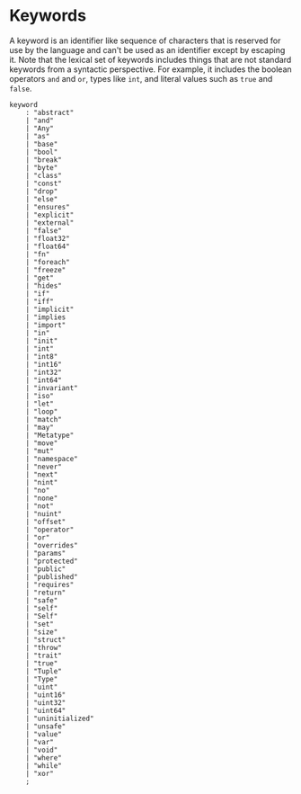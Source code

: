 # Keywords

A keyword is an identifier like sequence of characters that is reserved for use by the language and
can't be used as an identifier except by escaping it. Note that the lexical set of keywords includes
things that are not standard keywords from a syntactic perspective. For example, it includes the
boolean operators `and` and `or`, types like `int`, and literal values such as `true` and `false`.

```grammar
keyword
    : "abstract"
    | "and"
    | "Any"
    | "as"
    | "base"
    | "bool"
    | "break"
    | "byte"
    | "class"
    | "const"
    | "drop"
    | "else"
    | "ensures"
    | "explicit"
    | "external"
    | "false"
    | "float32"
    | "float64"
    | "fn"
    | "foreach"
    | "freeze"
    | "get"
    | "hides"
    | "if"
    | "iff"
    | "implicit"
    | "implies
    | "import"
    | "in"
    | "init"
    | "int"
    | "int8"
    | "int16"
    | "int32"
    | "int64"
    | "invariant"
    | "iso"
    | "let"
    | "loop"
    | "match"
    | "may"
    | "Metatype"
    | "move"
    | "mut"
    | "namespace"
    | "never"
    | "next"
    | "nint"
    | "no"
    | "none"
    | "not"
    | "nuint"
    | "offset"
    | "operator"
    | "or"
    | "overrides"
    | "params"
    | "protected"
    | "public"
    | "published"
    | "requires"
    | "return"
    | "safe"
    | "self"
    | "Self"
    | "set"
    | "size"
    | "struct"
    | "throw"
    | "trait"
    | "true"
    | "Tuple"
    | "Type"
    | "uint"
    | "uint16"
    | "uint32"
    | "uint64"
    | "uninitialized"
    | "unsafe"
    | "value"
    | "var"
    | "void"
    | "where"
    | "while"
    | "xor"
    ;
```
